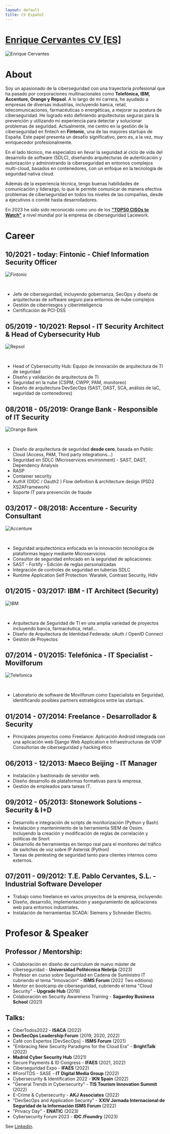 ```yaml
---
layout: default
title: CV Español
---
```


# [Enrique Cervantes CV [ES]](https://www.linkedin.com/in/enriquecervantes/)

![Enrique Cervantes](/assets/img/fotoAbout.png)

# About

Soy un apasionado de la ciberseguridad con una trayectoria profesional que ha pasado por corporaciones multinacionales como **Telefónica, IBM, Accenture, Orange y Repsol**. A lo largo de mi carrera, he ayudado a empresas de diversas industrias, incluyendo banca, retail, telecomunicaciones, farmacéuticas o energéticas, a mejorar su postura de ciberseguridad. He logrado esto definiendo arquitecturas seguras para la prevención y utilizando mi experiencia para detectar y solucionar problemas de seguridad.
Actualmente, me centro en la gestión de la ciberseguridad en fintech en **Fintonic**, una de las mayores startups de España. Este papel presenta un desafío significativo, pero es, a la vez, muy enriquecedor profesionalmente.

En el lado técnico, me especializo en llevar la seguridad al ciclo de vida del desarrollo de software (SDLC), diseñando arquitecturas de autenticación y autorización y administrando la ciberseguridad en entornos complejos multi-cloud, basados en contenedores, con un enfoque en la tecnología de seguridad nativa cloud.

Además de la experiencia técnica, tengo buenas habilidades de comunicación y liderazgo, lo que le permite comunicar de manera efectiva problemas de ciberseguridad en todos los niveles de las compañías, desde a ejecutivos o comité hasta desarrolladores. 

En 2023 he sido sido reconocido como uno de los [**"TOP50 CISOs to Watch"**](https://www.lacework.com/blog/50-cisos-to-watch/) a nivel mundial por la empresa de ciberseguridad Lacework.


# Career

## 10/2021 - today: Fintonic - Chief Information Security Officer

![Fintonic](/assets/img/fintonic.png#left)

<br>

- Jefe de ciberseguridad, incluyendo gobernanza, SecOps y diseño de arquitecturas de software seguro para entornos de nube complejos
- Gestión de ciberriesgos y ciberinteligencia
- Certificación de PCI-DSS

## 05/2019 - 10/2021: Repsol - IT Security Architect & Head of Cybersecurity Hub

![Repsol](/assets/img/repsol.png#left)

<br>

- Head of Cybersecurity Hub: Equipo de innovación de arquitectura de TI de seguridad
- Diseño y validación de arquitectura de TI
- Seguridad en la nube (CSPM, CWPP, PAM, monitoreo)
- Diseño de arquitectura DevSecOps (SAST, DAST, SCA, análisis de IaC, seguridad de contenedores)

## 08/2018 - 05/2019: Orange Bank - Responsible of IT Security

![Orange Bank](/assets/img/ob.png#left)

<br>

- Diseño de arquitectura de seguridad **desde cero**, basada en Public Cloud (Access, PAM, Third party integrations...)
- Seguridad en SDLC (Microservices environment) - SAST, DAST, Dependency Analysis
- RASP
- Container security
- AuthX (OIDC / Oauth2 ) Flow definition & architecture design (PSD2 XS2AFramework)
- Soporte IT para prevención de fraude

## 03/2017 - 08/2018: Accenture - Security Consultant

![Accenture](/assets/img/accenture.png#left)

<br>

- Seguridad arquitectónica enfocada en la innovación tecnológica de plataformas legacy mediante Microservicios
- Consultor de seguridad enfocado en la seguridad de aplicaciones:
- SAST - Fortify - Edición de reglas personalizadas
- Integración de controles de seguridad en tuberías SDLC
- Runtime Application Self Protection: Waratek, Contrast Security, Hdiv

## 01/2015 - 03/2017: IBM - IT Architect (Security)

![IBM](/assets/img/ibm.png#left)

<br>

- Arquitectura de Seguridad de TI en una amplia variedad de proyectos incluyendo banca, farmacéutica, retail...
- Diseño de Arquitectura de Identidad Federada: oAuth / OpenID Connect
- Gestión de Proyectos

## 07/2014 - 01/2015: Telefónica - IT Specialist - Movilforum

![Telefonica](/assets/img/telefonica.png#left)

<br>

- Laboratorio de software de Movilforum como Especialista en Seguridad, identificando posibles partners estratégicos entre las startups.


## 01/2014 - 07/2014: Freelance - Desarrollador & Security

- Principales proyectos como Freelance:
Aplicación Android integrada con una aplicación web Django Web Application e Infraestructuras de VOIP
Consultorías de ciberseguridad y hacking ético

## 06/2013 - 12/2013: Maeco Beijing - IT Manager

- Instalación y bastionado de servidor web.
- Diseño desarrollo de plataformas formativas para la empresa.
- Gestión de empleados para tareas IT.

## 09/2012 - 05/2013: Stonework Solutions - Security & I+D

- Desarrollo e integración de scripts de monitorización (Python y Bash)
- Instalación y mantenimiento de la herramienta SIEM de Ossim. Incluyendo la creación y modificación de reglas de correlación y políticas de Snort
- Desarrollo de herramientas en tiempo real para el monitoreo del tráfico de switches de voz sobre IP Asterisk (Python)
- Tareas de pentesting de seguridad tanto para clientes internos como externos.

## 07/2011 - 09/2012: T.E. Pablo Cervantes, S.L. - Industrial Software Developer

- Trabajo como freelance en varios proyectos de la empresa, incluyendo:
- Diseño, desarrollo, implementación y aseguramiento de aplicaciones web para entornos industriales.
- Instalación de herramientas SCADA: Siemens y Schneider Electric.


# Profesor & Speaker

## Professor / Mentorship:
- Colaboración en diseño de currículum de nuevo máster de ciberseguridad - **Universidad Politécnica Nebrija** (2023)
- Profesor en curso sobre Seguridad en Cadena de Suministro IT cubriendo el tema "Innovación" - **ISMS Forum** (2022 Two editions)
- Mentor en bootcamp de ciberseguridad, cubriendo el tema "Cloud Security" - **Upgrade Hub** (2019)
- Colaboración en Security Awareness Training - **Sagardoy Business School** (2021)


## Talks:
- CiberTodos2022 - **ISACA** (2022)
- **DevSecOps Leadership Forum** (2019, 2020, 2022)
- Café con Expertos [DevSecOps] - **ISMS Forum** (2021)
- "Embracing New Security Paradigms for the Cloud Era" - **BrightTalk** (2022)
- **Madrid Cyber Security Hub** (2021)
- Secure Payments & ID Congress - **IFAES** (2021, 2022)
- Ciberseguridad Expo - **IFAES** (2022)
- #ForoITDS - SASE - **IT Digital Media Group** (2022)
- Cybersecurity & Identification 2022 - **IKN Spain** (2022)
- "General Trends in Cybersecurity" - **TIS Tourism Innovation Summit** (2022)
- E-Crime & Cybersecurity - **AKJ Associates** (2022)
- "DevSecOps and Application Security" - **XXIV Jornada Internacional de Seguridad de la Información ISMS Forum** (2022)
- "Privacy Day" - **ENATIC** (2023)
- Cybersecurity Forum 2023 - **IDC /Foundry** (2023)


See [Linkedin](https://www.linkedin.com/in/enriquecervantes/).